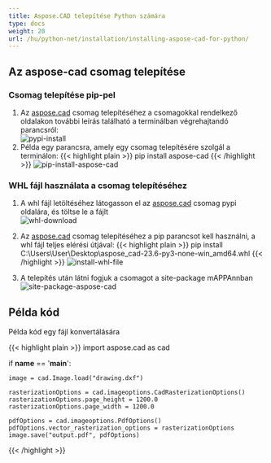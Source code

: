 ```yaml
---
title: Aspose.CAD telepítése Python számára
type: docs
weight: 20
url: /hu/python-net/installation/installing-aspose-cad-for-python/
---
```


## **Az aspose-cad csomag telepítése**

### Csomag telepítése pip-pel

1. Az [aspose.cad](https://pypi.org/project/aspose-cad/) csomag telepítéséhez a csomagokkal rendelkező oldalakon további leírás található a terminálban végrehajtandó parancsról:<br/>
![pypi-install](/cad/_assets/python-net/install/pypi-aspose-cad.png)
1. Példa egy parancsra, amely egy csomag telepítésére szolgál a terminálon:
{{< highlight plain >}}
pip install aspose-cad
{{< /highlight >}}
![pip-install-aspose-cad](/cad/_assets/python-net/install/pip-install-aspose.png)

### WHL fájl használata a csomag telepítéséhez

1. A whl fájl letöltéséhez látogasson el az [aspose.cad](https://pypi.org/project/aspose-cad/#files) csomag pypi oldalára, és töltse le a fájlt<br/>
![whl-download](/cad/_assets/python-net/install/download-whl-file.png)<br/>
1. Az [aspose.cad](https://pypi.org/project/aspose-cad/) csomag telepítéséhez a pip parancsot kell használni, a whl fájl teljes elérési útjával:
{{< highlight plain >}}
pip install C:\Users\User\Desktop\aspose_cad-23.6-py3-none-win_amd64.whl
{{< /highlight >}}
![install-whl-file](/cad/_assets/python-net/install/install-whl-file-terminal.png)

1. A telepítés után látni fogjuk a csomagot a site-package mAPPAnnban<br/>
![site-package-aspose-cad](/cad/_assets/python-net/install/site-package-aspose.png)

## Példa kód
Példa kód egy fájl konvertálására

{{< highlight plain >}}
import aspose.cad as cad

if __name__ == '__main__':
    
    image = cad.Image.load("drawing.dxf")

    rasterizationOptions = cad.imageoptions.CadRasterizationOptions()
    rasterizationOptions.page_height = 1200.0
    rasterizationOptions.page_width = 1200.0
    
    pdfOptions = cad.imageoptions.PdfOptions()
    pdfOptions.vector_rasterization_options = rasterizationOptions
    image.save("output.pdf", pdfOptions)
{{< /highlight >}}

